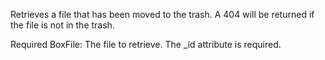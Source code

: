 Retrieves a file that has been moved to the trash. A 404 will be returned if the file is not in the trash.

Required
BoxFile: The file to retrieve.
The _id attribute is required.
